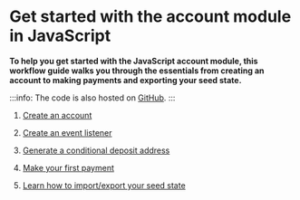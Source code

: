 # Get started with the account module in JavaScript

**To help you get started with the JavaScript account module, this workflow guide walks you through the essentials from creating an account to making payments and exporting your seed state.**

:::info:
The code is also hosted on [GitHub](https://github.com/iota-community/account-module).
:::

1. [Create an account](../js/create-account.md)

2. [Create an event listener](../js/listen-to-events.md)

3. [Generate a conditional deposit address](../js/generate-cda.md)

3. [Make your first payment](../js/make-payment.md)

4. [Learn how to import/export your seed state](../js/export-seed-state.md)
